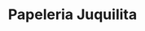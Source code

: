 ---
title: "Papeleria Juquilita"
url: /cholula-puebla/papeleria-juquilita/
shop: material de oficina
---
